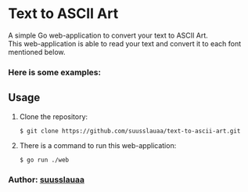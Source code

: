 # **Text to ASCII Art**

A simple Go web-application to convert your text to ASCII Art.  
This web-application is able to read your text and convert it to each font mentioned below.

### **Here is some examples:**

## Usage

1. Clone the repository:

    ```
    $ git clone https://github.com/suusslauaa/text-to-ascii-art.git
    ```

2. There is a command to run this web-application:

    ```
    $ go run ./web
    ```

### Author: [suusslauaa](https://github.com/suusslauaa)